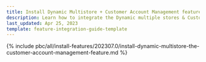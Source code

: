 ```yaml
---
title: Install Dynamic Multistore + Customer Account Management feature
description: Learn how to integrate the Dynamic multiple stores & Customer Account Management feature into a Spryker project.
last_updated: Apr 25, 2023
template: feature-integration-guide-template
---
```


{% include pbc/all/install-features/202307.0/install-dynamic-multistore-the-customer-account-management-feature.md %} <!-- To edit, see /_includes/pbc/all/install-features/202307.0/install-dynamic-multistore-the-customer-account-management-feature.md -->
